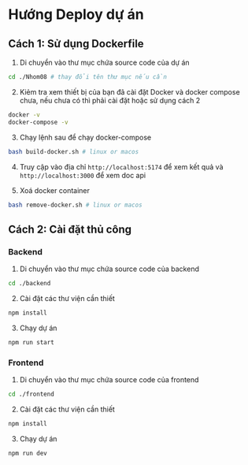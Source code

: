 # Hướng Deploy dự án 

## Cách 1: Sử dụng Dockerfile

1. Di chuyển vào thư mục chứa source code của dự án
``` bash
cd ./Nhom08 # thay đổi tên thư mục nếu cần
```

2. Kiẻm tra xem thiết bị của bạn đã cài đặt Docker và docker compose chưa, nếu chưa có thì phải cài đặt hoặc sử dụng cách 2
``` bash
docker -v
docker-compose -v
```

3. Chạy lệnh sau để chạy docker-compose
``` bash
bash build-docker.sh # linux or macos
```

4. Truy cập vào địa chỉ `http://localhost:5174` để xem kết quả và `http://localhost:3000` để xem doc api

5. Xoá docker container
``` bash
bash remove-docker.sh # linux or macos
```


## Cách 2: Cài đặt thủ công
### Backend
1. Di chuyển vào thư mục chứa source code của backend
``` bash
cd ./backend
```

2. Cài đặt các thư viện cần thiết
``` bash
npm install
```

3. Chạy dự án
``` bash
npm run start
```

### Frontend
1. Di chuyển vào thư mục chứa source code của frontend
``` bash
cd ./frontend
```

2. Cài đặt các thư viện cần thiết
``` bash
npm install
```

3. Chạy dự án
``` bash
npm run dev
```

